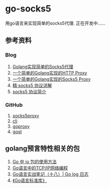 # go-socks5

用go语言来实现简单的socks5代理.
正在开发中......


## 参考资料

### Blog

1. [Golang实现简单的Socks5代理](https://golangnote.com/topic/258.html)
2. [一个简单的Golang实现的HTTP Proxy](https://www.jianshu.com/p/53e219fbf3c5)
3. [一个简单的Golang实现的Socks5 Proxy](https://www.jianshu.com/p/172810a70fad)
4. [精·socks5 协议详解](https://jiajunhuang.com/articles/2019_06_06-socks5.md.html)
5. [socks5 协议简介](http://zhihan.me/network/2017/09/24/socks5-protocol/)


### GitHub

1. [socks5proxy](https://github.com/shikanon/socks5proxy)
2. [cli](https://github.com/urfave/cli)
3. [goproxy](https://github.com/snail007/goproxy)
4. [gost](https://github.com/ginuerzh/gost)

## golang预言特性相关的包

1. [Go 中 io 包的使用方法](https://segmentfault.com/a/1190000015591319#articleHeader11)
2. [Go语言中的TCP/IP网络编程](https://segmentfault.com/a/1190000014733620)
3. [Go语言实战笔记（十八）| Go log 日志](flysnow.org/2017/05/06/go-in-action-go-log.html)
4. [《Go语言标准库》](https://books.studygolang.com/The-Golang-Standard-Library-by-Example/)